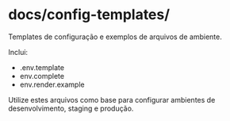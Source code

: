 # docs/config-templates/

Templates de configuração e exemplos de arquivos de ambiente.

Inclui:
- .env.template
- env.complete
- env.render.example

Utilize estes arquivos como base para configurar ambientes de desenvolvimento, staging e produção. 
